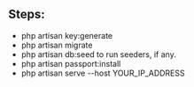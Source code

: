 ## Steps:
* php artisan key:generate
* php artisan migrate
* php artisan db:seed to run seeders, if any.
* php artisan passport:install
* php artisan serve --host YOUR_IP_ADDRESS